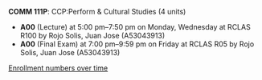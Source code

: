**COMM 111P**: CCP:Perform & Cultural Studies (4 units)

- **A00** (Lecture) at 5:00 pm–7:50 pm on Monday, Wednesday at RCLAS R100 by Rojo Solis, Juan Jose (A53043913)
- **A00** (Final Exam) at 7:00 pm–9:59 pm on Friday at RCLAS R05 by Rojo Solis, Juan Jose (A53043913)

[Enrollment numbers over time](./COMM111P.tsv)

